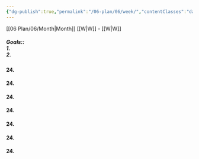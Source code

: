 ```yaml
---
{"dg-publish":true,"permalink":"/06-plan/06/week/","contentClasses":"daily page-white Monday Tuesday Wednesday Friday Saturday Sunday Thursday","noteIcon":"","created":"2025-01-21T02:20:39.444+10:00","updated":"2025-01-21T16:22:09.692+10:00"}
---
```


[[06 Plan/06/Month\|Month]] [[W\|W]] - [[W\|W]]
##### Goals::</br>1. </br>2.
#### 24.

#### 24.

#### 24.

#### 24.

#### 24.

#### 24.

#### 24.



